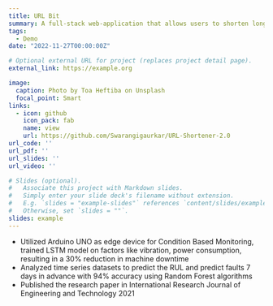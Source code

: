 ```yaml
---
title: URL Bit
summary: A full-stack web-application that allows users to shorten long URLs using Flask, PostgreSQL, MVT framework and deployed on Heroku.
tags:
  - Demo
date: "2022-11-27T00:00:00Z"

# Optional external URL for project (replaces project detail page).
external_link: https://example.org

image:
  caption: Photo by Toa Heftiba on Unsplash
  focal_point: Smart
links:
  - icon: github
    icon_pack: fab
    name: view
    url: https://github.com/Swarangigaurkar/URL-Shortener-2.0
url_code: ''
url_pdf: ''
url_slides: ''
url_video: ''

# Slides (optional).
#   Associate this project with Markdown slides.
#   Simply enter your slide deck's filename without extension.
#   E.g. `slides = "example-slides"` references `content/slides/example-slides.md`.
#   Otherwise, set `slides = ""`.
slides: example
---
```


* Utilized Arduino UNO as edge device for Condition Based Monitoring, trained LSTM model on factors like vibration,
power consumption, resulting in a 30% reduction in machine downtime
* Analyzed time series datasets to predict the RUL and predict faults 7 days in advance with 94% accuracy using Random Forest algorithms
* Published the research paper in International Research Journal of Engineering and Technology 2021 

